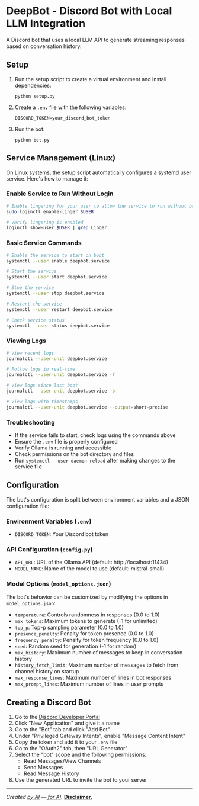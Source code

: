 # DeepBot - Discord Bot with Local LLM Integration

A Discord bot that uses a local LLM API to generate streaming responses based on conversation history.

## Setup

1. Run the setup script to create a virtual environment and install dependencies:
   ```
   python setup.py
   ```

2. Create a `.env` file with the following variables:
   ```
   DISCORD_TOKEN=your_discord_bot_token
   ```

3. Run the bot:
   ```
   python bot.py
   ```

## Service Management (Linux)

On Linux systems, the setup script automatically configures a systemd user service. Here's how to manage it:

### Enable Service to Run Without Login
```bash
# Enable lingering for your user to allow the service to run without being logged in
sudo loginctl enable-linger $USER

# Verify lingering is enabled
loginctl show-user $USER | grep Linger
```

### Basic Service Commands
```bash
# Enable the service to start on boot
systemctl --user enable deepbot.service

# Start the service
systemctl --user start deepbot.service

# Stop the service
systemctl --user stop deepbot.service

# Restart the service
systemctl --user restart deepbot.service

# Check service status
systemctl --user status deepbot.service
```

### Viewing Logs
```bash
# View recent logs
journalctl --user-unit deepbot.service

# Follow logs in real-time
journalctl --user-unit deepbot.service -f

# View logs since last boot
journalctl --user-unit deepbot.service -b

# View logs with timestamps
journalctl --user-unit deepbot.service --output=short-precise
```

### Troubleshooting
- If the service fails to start, check logs using the commands above
- Ensure the `.env` file is properly configured
- Verify Ollama is running and accessible
- Check permissions on the bot directory and files
- Run `systemctl --user daemon-reload` after making changes to the service file

## Configuration

The bot's configuration is split between environment variables and a JSON configuration file:

### Environment Variables (`.env`)
- `DISCORD_TOKEN`: Your Discord bot token

### API Configuration (`config.py`)
- `API_URL`: URL of the Ollama API (default: http://localhost:11434)
- `MODEL_NAME`: Name of the model to use (default: mistral-small)

### Model Options (`model_options.json`)
The bot's behavior can be customized by modifying the options in `model_options.json`:

- `temperature`: Controls randomness in responses (0.0 to 1.0)
- `max_tokens`: Maximum tokens to generate (-1 for unlimited)
- `top_p`: Top-p sampling parameter (0.0 to 1.0)
- `presence_penalty`: Penalty for token presence (0.0 to 1.0)
- `frequency_penalty`: Penalty for token frequency (0.0 to 1.0)
- `seed`: Random seed for generation (-1 for random)
- `max_history`: Maximum number of messages to keep in conversation history
- `history_fetch_limit`: Maximum number of messages to fetch from channel history on startup
- `max_response_lines`: Maximum number of lines in bot responses
- `max_prompt_lines`: Maximum number of lines in user prompts

## Creating a Discord Bot

1. Go to the [Discord Developer Portal](https://discord.com/developers/applications)
2. Click "New Application" and give it a name
3. Go to the "Bot" tab and click "Add Bot"
4. Under "Privileged Gateway Intents", enable "Message Content Intent"
5. Copy the token and add it to your `.env` file
6. Go to the "OAuth2" tab, then "URL Generator"
7. Select the "bot" scope and the following permissions:
   - Read Messages/View Channels
   - Send Messages
   - Read Message History
8. Use the generated URL to invite the bot to your server

---

*Created [by AI](https://docs.cursor.com/agent) — [for AI](https://mistral.ai/en/news/mistral-small-3).*
[**Disclaimer.**](https://en.wikipedia.org/wiki/Vibe_coding)
